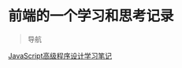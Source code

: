 # 前端的一个学习和思考记录

> 导航

[JavaScript高级程序设计学习笔记](https://github.com/ZhaoYLong/frontEndWar/tree/master/JavaScript%E9%AB%98%E7%BA%A7%E7%A8%8B%E5%BA%8F%E8%AE%BE%E8%AE%A1)
